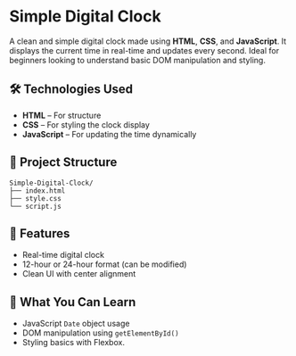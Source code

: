 # Simple Digital Clock 

A clean and simple digital clock made using **HTML**, **CSS**, and **JavaScript**. It displays the current time in real-time and updates every second. Ideal for beginners looking to understand basic DOM manipulation and styling.

## 🛠 Technologies Used

- **HTML** – For structure  
- **CSS** – For styling the clock display  
- **JavaScript** – For updating the time dynamically  

## 📂 Project Structure
```
Simple-Digital-Clock/
├── index.html
├── style.css
└── script.js
```

## 🔧 Features

- Real-time digital clock
- 12-hour or 24-hour format (can be modified)
- Clean UI with center alignment

## 🧠 What You Can Learn

- JavaScript `Date` object usage
- DOM manipulation using `getElementById()`
- Styling basics with Flexbox.

